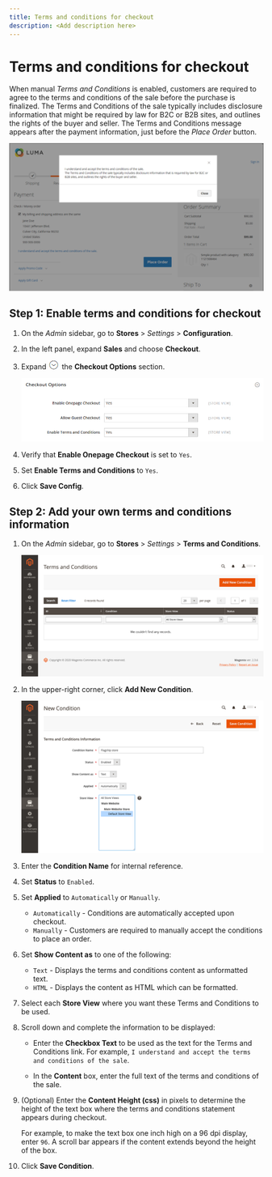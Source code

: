 ```yaml
---
title: Terms and conditions for checkout
description: <Add description here>
---
```

# Terms and conditions for checkout

When manual _Terms and Conditions_ is enabled, customers are required to agree to the terms and conditions of the sale before the purchase is finalized. The Terms and Conditions of the sale typically includes disclosure information that might be required by law for B2C or B2B sites, and outlines the rights of the buyer and seller. The Terms and Conditions message appears after the payment information, just before the _Place Order_ button.

![Terms and Conditions at checkout](./assets/storefront-checkout-step2-terms-conditions.png)<!-- zoom -->

## Step 1: Enable terms and conditions for checkout

1. On the _Admin_ sidebar, go to **Stores** > _Settings_ > **Configuration**.

1. In the left panel, expand **Sales** and choose **Checkout**.

1. Expand ![Expansion selector](../assets/icon-display-expand.png) the **Checkout Options** section.

   ![Checkout Options](./assets/checkout-terms-options.png)<!-- zoom -->

1. Verify that **Enable Onepage Checkout** is set to `Yes`.

1. Set **Enable Terms and Conditions** to `Yes`.

1. Click **Save Config**.

## Step 2: Add your own terms and conditions information

1. On the _Admin_ sidebar, go to **Stores** > _Settings_ > **Terms and Conditions**.

   ![Terms and Conditions grid](./assets/terms-conditions.png)<!-- zoom -->

1. In the upper-right corner, click **Add New Condition**.

   ![New Condition](./assets/terms-conditions-new.png)<!-- zoom -->

1. Enter the **Condition Name** for internal reference.

1. Set **Status** to `Enabled`.

1. Set **Applied** to `Automatically` or `Manually`.

   - `Automatically` - Conditions are automatically accepted upon checkout.
   - `Manually` - Customers are required to manually accept the conditions to place an order.

1. Set **Show Content as** to one of the following:

   - `Text` - Displays the terms and conditions content as unformatted text.
   - `HTML` - Displays the content as HTML which can be formatted.

1. Select each **Store View** where you want these Terms and Conditions to be used.

1. Scroll down and complete the information to be displayed:

   - Enter the **Checkbox Text** to be used as the text for the Terms and Conditions link. For example, `I understand and accept the terms and conditions of the sale`.

   - In the **Content** box, enter the full text of the terms and conditions of the sale.

1. (Optional) Enter the **Content Height (css)** in pixels to determine the height of the text box where the terms and conditions statement appears during checkout.

   For example, to make the text box one inch high on a 96 dpi display, enter `96`. A scroll bar appears if the content extends beyond the height of the box.

1. Click **Save Condition**.
